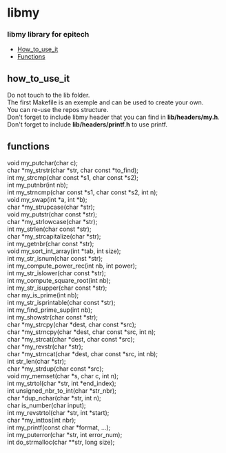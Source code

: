 # libmy

### libmy library for epitech

* [How_to_use_it](#how_to_use_it)
* [Functions](#functions)

## how_to_use_it
Do not touch to the lib folder.</br>
The first Makefile is an exemple and can be used to create your own.</br>
You can re-use the repos structure.</br>
Don't forget to include libmy header that you can find in __lib/headers/my.h__.</br>
Don't forget to include __lib/headers/printf.h__ to use printf.

## functions
void my_putchar(char c);</br>
char *my_strstr(char *str, char const *to_find);</br>
int my_strcmp(char const *s1, char const *s2);</br>
int my_putnbr(int nb);</br>
int my_strncmp(char const *s1, char const *s2, int n);</br>
void my_swap(int *a, int *b);</br>
char *my_strupcase(char *str);</br>
void my_putstr(char const *str);</br>
char *my_strlowcase(char *str);</br>
int my_strlen(char const *str);</br>
char *my_strcapitalize(char *str);</br>
int my_getnbr(char const *str);</br>
void my_sort_int_array(int *tab, int size);</br>
int my_str_isnum(char const *str);</br>
int my_compute_power_rec(int nb, int power);</br>
int my_str_islower(char const *str);</br>
int my_compute_square_root(int nb);</br>
int my_str_isupper(char const *str);</br>
char my_is_prime(int nb);</br>
int my_str_isprintable(char const *str);</br>
int my_find_prime_sup(int nb);</br>
int my_showstr(char const *str);</br>
char *my_strcpy(char *dest, char const *src);</br>
char *my_strncpy(char *dest, char const *src, int n);</br>
char *my_strcat(char *dest, char const *src);</br>
char *my_revstr(char *str);</br>
char *my_strncat(char *dest, char const *src, int nb);</br>
int str_len(char *str);</br>
char *my_strdup(char const *src);</br>
void my_memset(char *s, char c, int n);</br>
int my_strtol(char *str, int *end_index);</br>
int unsigned_nbr_to_int(char *str_nbr);</br>
char *dup_nchar(char *str, int n);</br>
char is_number(char input);</br>
int my_revstrtol(char *str, int *start);</br>
char *my_inttos(int nbr);</br>
int my_printf(const char *format, ...);</br>
int my_puterror(char *str, int error_num);</br>
int do_strmalloc(char **str, long size);</br>
